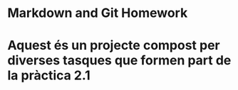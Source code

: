 # Markdown and Git Homework

# Aquest és un projecte compost per diverses tasques que formen part de la pràctica 2.1
